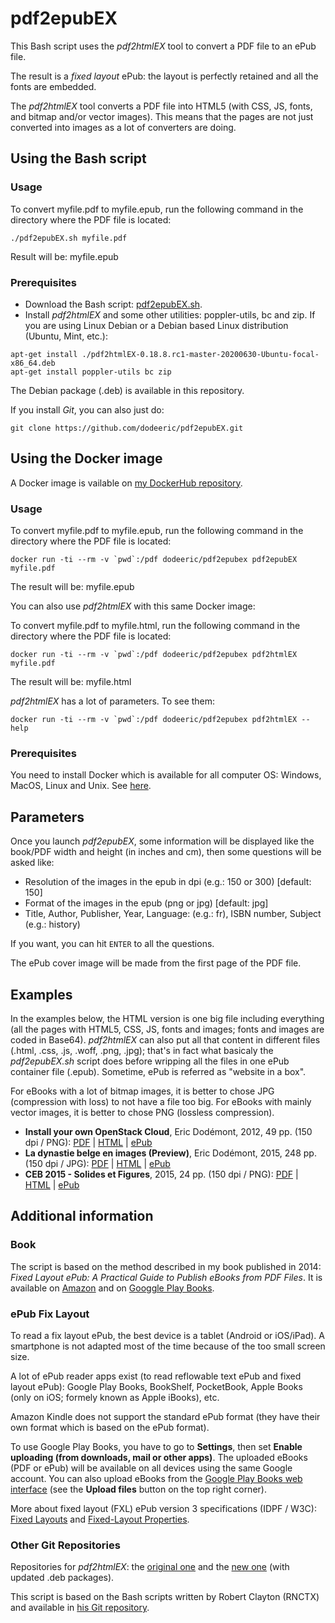 # pdf2epubEX

This Bash script uses the *pdf2htmlEX* tool to convert a PDF file to an ePub file.

The result is a *fixed layout* ePub: the layout is perfectly retained and all the fonts are embedded.

The *pdf2htmlEX* tool converts a PDF file into HTML5 (with CSS, JS, fonts, and bitmap and/or vector images). This means that the pages are not just converted into images as a lot of converters are doing.

## Using the Bash script

### Usage

To convert myfile.pdf to myfile.epub, run the following command in the directory where the PDF file is located:

```
./pdf2epubEX.sh myfile.pdf
```

Result will be: myfile.epub

### Prerequisites

- Download the Bash script: [pdf2epubEX.sh](https://raw.githubusercontent.com/dodeeric/pdf2epubEX/master/pdf2epubEX.sh).
- Install *pdf2htmlEX* and some other utilities: poppler-utils, bc and zip. If you are using Linux Debian or a Debian based Linux distribution (Ubuntu, Mint, etc.):

```
apt-get install ./pdf2htmlEX-0.18.8.rc1-master-20200630-Ubuntu-focal-x86_64.deb
apt-get install poppler-utils bc zip
```

The Debian package (.deb) is available in this repository.

If you install *Git*, you can also just do:

```
git clone https://github.com/dodeeric/pdf2epubEX.git
```

## Using the Docker image

A Docker image is vailable on [my DockerHub repository](https://hub.docker.com/repository/docker/dodeeric/pdf2epubex).

### Usage

To convert myfile.pdf to myfile.epub, run the following command in the directory where the PDF file is located:

```
docker run -ti --rm -v `pwd`:/pdf dodeeric/pdf2epubex pdf2epubEX myfile.pdf
```

The result will be: myfile.epub

You can also use *pdf2htmlEX* with this same Docker image:

To convert myfile.pdf to myfile.html, run the following command in the directory where the PDF file is located:

```
docker run -ti --rm -v `pwd`:/pdf dodeeric/pdf2epubex pdf2htmlEX myfile.pdf
```

The result will be: myfile.html

*pdf2htmlEX* has a lot of parameters. To see them:

```
docker run -ti --rm -v `pwd`:/pdf dodeeric/pdf2epubex pdf2htmlEX --help
```

### Prerequisites

You need to install Docker which is available for all computer OS: Windows, MacOS, Linux and Unix. See [here](https://docs.docker.com/engine/install).

## Parameters

Once you launch *pdf2epubEX*, some information will be displayed like the book/PDF width and height (in inches and cm), then some questions will be asked like:

- Resolution of the images in the epub in dpi (e.g.: 150 or 300) [default: 150]
- Format of the images in the epub (png or jpg) [default: jpg]
- Title, Author, Publisher, Year, Language: (e.g.: fr), ISBN number, Subject (e.g.: history)

If you want, you can hit `ENTER` to all the questions.

The ePub cover image will be made from the first page of the PDF file.

## Examples

In the examples below, the HTML version is one big file including everything (all the pages with HTML5, CSS, JS, fonts and images; fonts and images are coded in Base64). *pdf2htmlEX* can also put all that content in different files (.html, .css, .js, .woff, .png, .jpg); that's in fact what basicaly the *pdf2epubEX.sh* script does before wripping all the files in one ePub container file (.epub). Sometime, ePub is referred as "website in a box".

For eBooks with a lot of bitmap images, it is better to chose JPG (compression with loss) to not have a file too big. For eBooks with mainly vector images, it is better to chose PNG (lossless compression).

- **Install your own OpenStack Cloud**, Eric Dodémont, 2012, 49 pp. (150 dpi / PNG): [PDF](https://dodeeric-web.s3.eu-central-1.amazonaws.com/Install-your-own-OpenStack-Cloud-Eric-Dodemont.pdf) | [HTML](https://dodeeric-web.s3.eu-central-1.amazonaws.com/Install-your-own-OpenStack-Cloud-Eric-Dodemont.html) | [ePub](https://dodeeric-web.s3.eu-central-1.amazonaws.com/Install-your-own-OpenStack-Cloud-Eric-Dodemont.epub)
- **La dynastie belge en images (Preview)**, Eric Dodémont, 2015, 248 pp. (150 dpi / JPG): [PDF](https://dodeeric-web.s3.eu-central-1.amazonaws.com/La-dynastie-belge-en-images-Preview-Eric-Dodemont.pdf) | [HTML](https://dodeeric-web.s3.eu-central-1.amazonaws.com/La-dynastie-belge-en-images-Preview-Eric-Dodemont.html) | [ePub](https://dodeeric-web.s3.eu-central-1.amazonaws.com/La-dynastie-belge-en-images-Preview-Eric-Dodemont.epub)
- **CEB 2015 - Solides et Figures**, 2015, 24 pp. (150 dpi / PNG): [PDF](https://dodeeric-web.s3.eu-central-1.amazonaws.com/CEB-2015-Solides-et-Figures.pdf) | [HTML](https://dodeeric-web.s3.eu-central-1.amazonaws.com/CEB-2015-Solides-et-Figures.html) | [ePub](https://dodeeric-web.s3.eu-central-1.amazonaws.com/CEB-2015-Solides-et-Figures.epub)

## Additional information

### Book

The script is based on the method described in my book published in 2014: *Fixed Layout ePub: A Practical Guide to Publish eBooks from PDF Files*. It is available on [Amazon](https://www.amazon.fr/dp/1502809508) and on [Googgle Play Books](https://play.google.com/store/books/details?id=LRQ-BQAAQBAJ).

### ePub Fix Layout

To read a fix layout ePub, the best device is a tablet (Android or iOS/iPad). A smartphone is not adapted most of the time because of the too small screen size.

A lot of ePub reader apps exist (to read reflowable text ePub and fixed layout ePub): Google Play Books, BookShelf, PocketBook, Apple Books (only on iOS; formely known as Apple iBooks), etc. 

Amazon Kindle does not support the standard ePub format (they have their own format which is based on the ePub format).

To use Google Play Books, you have to go to **Settings**, then set **Enable uploading (from downloads, mail or other apps)**. The uploaded eBooks (PDF or ePub) will be available on all devices using the same Google account. You can also upload eBooks from the [Google Play Books web interface](https://play.google.com/books) (see the **Upload files** button on the top right corner).
 
More about fixed layout (FXL) ePub version 3 specifications (IDPF / W3C): [Fixed Layouts](https://www.w3.org/publishing/epub/epub-contentdocs.html#sec-fixed-layouts) and [Fixed-Layout Properties](https://www.w3.org/publishing/epub/epub-packages.html#sec-package-metadata-fxl).

### Other Git Repositories

Repositories for *pdf2htmlEX*: the [original one](https://github.com/coolwanglu/pdf2htmlEX) and the [new one](https://github.com/pdf2htmlEX/pdf2htmlEX) (with updated .deb packages).

This script is based on the Bash scripts written by Robert Clayton (RNCTX) and available in [his Git repository](https://github.com/RNCTX/PDF2HTMLEX-EPUB3FIXED).
